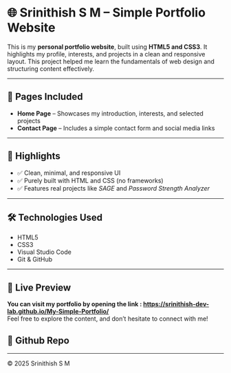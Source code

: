 # 🌐 Srinithish S M – Simple Portfolio Website

This is my **personal portfolio website**, built using **HTML5 and CSS3**. It highlights my profile, interests, and projects in a clean and responsive layout. This project helped me learn the fundamentals of web design and structuring content effectively.

---

## 📄 Pages Included

- **Home Page** – Showcases my introduction, interests, and selected projects  
- **Contact Page** – Includes a simple contact form and social media links  

---

## 🚀 Highlights

- ✅ Clean, minimal, and responsive UI  
- ✅ Purely built with HTML and CSS (no frameworks)  
- ✅ Features real projects like *SAGE* and *Password Strength Analyzer*

---

## 🛠️ Technologies Used

- HTML5  
- CSS3  
- Visual Studio Code  
- Git & GitHub  

---

## 🔗 Live Preview

**You can visit my portfolio by opening the link : https://srinithish-dev-lab.github.io/My-Simple-Portfolio/**  
Feel free to explore the content, and don’t hesitate to connect with me!

## 🔗 Github Repo

---

© 2025 Srinithish S M
